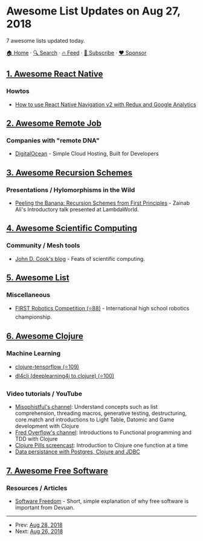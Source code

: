 # Awesome List Updates on Aug 27, 2018

7 awesome lists updated today.

[🏠 Home](/README.md) · [🔍 Search](https://www.trackawesomelist.com/search/) · [🔥 Feed](https://www.trackawesomelist.com/rss.xml) · [📮 Subscribe](https://trackawesomelist.us17.list-manage.com/subscribe?u=d2f0117aa829c83a63ec63c2f&id=36a103854c) · [❤️  Sponsor](https://github.com/sponsors/theowenyoung)



## [1. Awesome React Native](/content/jondot/awesome-react-native/README.md)

### Howtos

*   [How to use React Native Navigation v2 with Redux and Google Analytics](https://www.codingsavvy.com/2018/08/react-native-navigation-v2-with-redux.html)

## [2. Awesome Remote Job](/content/lukasz-madon/awesome-remote-job/README.md)

### Companies with "remote DNA"

*   [DigitalOcean](https://www.digitalocean.com/careers/) - Simple Cloud Hosting, Built for Developers

## [3. Awesome Recursion Schemes](/content/passy/awesome-recursion-schemes/README.md)

### Presentations / Hylomorphisms in the Wild

*   [Peeling the Banana: Recursion Schemes from First Principles](https://www.youtube.com/watch?v=XZ9nPZbaYfE\&t=3s) - Zainab Ali's Introductory talk presented at LambdaWorld.

## [4. Awesome Scientific Computing](/content/nschloe/awesome-scientific-computing/README.md)

### Community / Mesh tools

*   [John D. Cook's blog](https://www.johndcook.com/blog/) - Feats of scientific computing.

## [5. Awesome List](/content/sindresorhus/awesome/README.md)

### Miscellaneous

*   [FIRST Robotics Competition (⭐88)](https://github.com/andrewda/awesome-frc#readme) - International high school robotics championship.

## [6. Awesome Clojure](/content/razum2um/awesome-clojure/README.md)

### Machine Learning

*   [clojure-tensorflow (⭐109)](https://github.com/kieranbrowne/clojure-tensorflow)
*   [dl4clj (deeplearning4j to clojure) (⭐100)](https://github.com/yetanalytics/dl4clj)

### Video tutorials / YouTube

*   [Misophistful's channel](https://www.youtube.com/user/Misophistful/videos): Understand concepts such as list comprehension, threading macros, generative testing, destructuring, core.match and introductions to Light Table, Datomic and Game development with Clojure
*   [Fred Overflow's channel](https://www.youtube.com/channel/UC9m7D4XKPJqTPCLSBym3BCg/search?query=Clojure): Introductions to Functional programming and TDD with Clojure
*   [Clojure Pills screencast](https://www.youtube.com/channel/UCH0CkLvbv6yEyrUnw9qujpQ/videos): Introduction to Clojure one function at a time
*   [Data persistance with Postgres, Clojure and JDBC](https://www.youtube.com/channel/UCrwwOZ4h2FQhAdTMfjyQfQA/playlists)

## [7. Awesome Free Software](/content/johnjago/awesome-free-software/README.md)

### Resources / Articles

*   [Software Freedom](https://devuan.org/os/free-software) - Short, simple explanation of why free software is important from Devuan.

---

- Prev: [Aug 28, 2018](/content/2018/08/28/README.md)
- Next: [Aug 26, 2018](/content/2018/08/26/README.md)